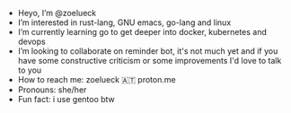 - Heyo, I’m @zoelueck
- I’m interested in rust-lang, GNU emacs, go-lang and linux
- I’m currently learning go to get deeper into docker, kubernetes and devops
- I’m looking to collaborate on reminder bot, it's not much yet and if you have some constructive criticism or some improvements I'd love to talk to you
- How to reach me: zoelueck 🇦🇹 proton.me
- Pronouns: she/her
- Fun fact: i use gentoo btw

